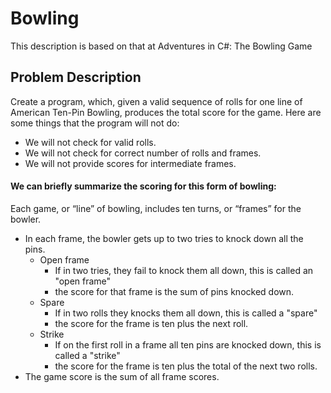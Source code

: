 # Bowling 
This description is based on that at Adventures in C#: The Bowling Game

## Problem Description
Create a program, which, given a valid sequence of rolls for one line of American Ten-Pin Bowling, produces the total score for the game. Here are some things that the program will not do:

* We will not check for valid rolls.
* We will not check for correct number of rolls and frames.
* We will not provide scores for intermediate frames.

#### We can briefly summarize the scoring for this form of bowling:

Each game, or “line” of bowling, includes ten turns, or “frames” for the bowler.
* In each frame, the bowler gets up to two tries to knock down all the pins.
  * Open frame
    * If in two tries, they fail to knock them all down, this is called an "open frame"
    * the score for that frame is the sum of pins knocked down.
  * Spare  
    * If in two rolls they knocks them all down, this is called a "spare"
    * the score for the frame is ten plus the next roll.
  * Strike
    * If on the first roll in a frame all ten pins are knocked down, this is called a "strike"
    * the score for the frame is ten plus the total of the next two rolls.
* The game score is the sum of all frame scores.
